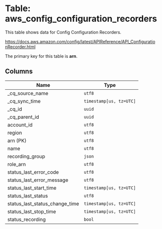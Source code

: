 # Table: aws_config_configuration_recorders

This table shows data for Config Configuration Recorders.

https://docs.aws.amazon.com/config/latest/APIReference/API_ConfigurationRecorder.html

The primary key for this table is **arn**.

## Columns

| Name          | Type          |
| ------------- | ------------- |
|_cq_source_name|`utf8`|
|_cq_sync_time|`timestamp[us, tz=UTC]`|
|_cq_id|`uuid`|
|_cq_parent_id|`uuid`|
|account_id|`utf8`|
|region|`utf8`|
|arn (PK)|`utf8`|
|name|`utf8`|
|recording_group|`json`|
|role_arn|`utf8`|
|status_last_error_code|`utf8`|
|status_last_error_message|`utf8`|
|status_last_start_time|`timestamp[us, tz=UTC]`|
|status_last_status|`utf8`|
|status_last_status_change_time|`timestamp[us, tz=UTC]`|
|status_last_stop_time|`timestamp[us, tz=UTC]`|
|status_recording|`bool`|